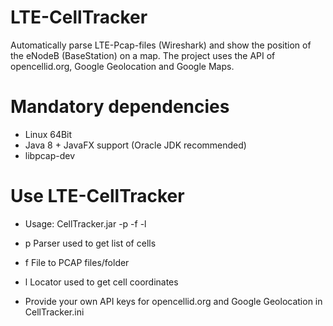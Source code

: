 # LTE-CellTracker
Automatically parse LTE-Pcap-files (Wireshark) and show the position of the eNodeB (BaseStation) on a map. The project uses the API of opencellid.org, Google Geolocation and Google Maps.

# Mandatory dependencies
- Linux 64Bit
- Java 8 + JavaFX support (Oracle JDK recommended)
- libpcap-dev

# Use LTE-CellTracker
- Usage: CellTracker.jar -p -f -l
- p Parser used to get list of cells
- f File to PCAP files/folder
- l Locator used to get cell coordinates

- Provide your own API keys for opencellid.org and Google Geolocation in CellTracker.ini
